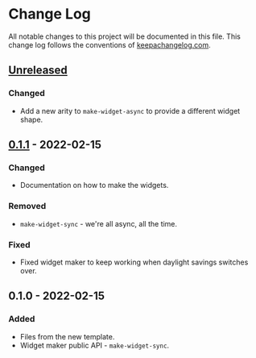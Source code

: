# Change Log
All notable changes to this project will be documented in this file. This change log follows the conventions of [keepachangelog.com](http://keepachangelog.com/).

## [Unreleased]
### Changed
- Add a new arity to `make-widget-async` to provide a different widget shape.

## [0.1.1] - 2022-02-15
### Changed
- Documentation on how to make the widgets.

### Removed
- `make-widget-sync` - we're all async, all the time.

### Fixed
- Fixed widget maker to keep working when daylight savings switches over.

## 0.1.0 - 2022-02-15
### Added
- Files from the new template.
- Widget maker public API - `make-widget-sync`.

[Unreleased]: https://sourcehost.site/your-name/mqtt_sub/compare/0.1.1...HEAD
[0.1.1]: https://sourcehost.site/your-name/mqtt_sub/compare/0.1.0...0.1.1
